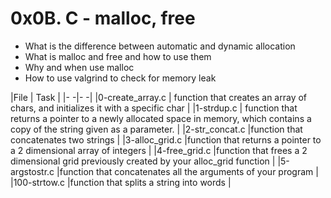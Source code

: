 # 0x0B. C - malloc, free
- What is the difference between automatic and dynamic allocation
- What is malloc and free and how to use them
- Why and when use malloc
- How to use valgrind to check for memory leak

|File | Task |
|- -|- -|
|0-create_array.c | function that creates an array of chars, and initializes it with a specific char |
|1-strdup.c | function that returns a pointer to a newly allocated space in memory, which contains a copy of the string given as a parameter. |
|2-str_concat.c |function that concatenates two strings |
|3-alloc_grid.c |function that returns a pointer to a 2 dimensional array of integers |
|4-free_grid.c |function that frees a 2 dimensional grid previously created by your alloc_grid function |
|5-argstostr.c |function that concatenates all the arguments of your program |
|100-strtow.c |function that splits a string into words |
